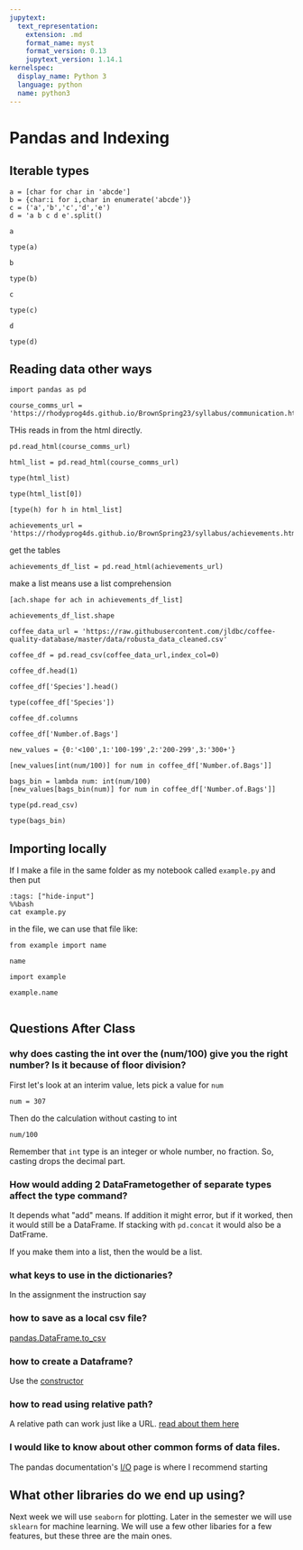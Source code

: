 ```yaml
---
jupytext:
  text_representation:
    extension: .md
    format_name: myst
    format_version: 0.13
    jupytext_version: 1.14.1
kernelspec:
  display_name: Python 3
  language: python
  name: python3
---
```


# Pandas and Indexing

## Iterable types
```{code-cell} ipython3
a = [char for char in 'abcde']
b = {char:i for i,char in enumerate('abcde')}
c = ('a','b','c','d','e')
d = 'a b c d e'.split()
```

```{code-cell} ipython3
a
```

```{code-cell} ipython3
type(a)
```

```{code-cell} ipython3
b
```

```{code-cell} ipython3
type(b)
```

```{code-cell} ipython3
c
```

```{code-cell} ipython3
type(c)
```

```{code-cell} ipython3
d
```

```{code-cell} ipython3
type(d)
```

## Reading data other ways

```{code-cell} ipython3
import pandas as pd
```

```{code-cell} ipython3
course_comms_url = 'https://rhodyprog4ds.github.io/BrownSpring23/syllabus/communication.html'
```

THis reads in from the html directly. 
```{code-cell} ipython3
pd.read_html(course_comms_url)
```

```{code-cell} ipython3
html_list = pd.read_html(course_comms_url)
```

```{code-cell} ipython3
type(html_list)
```

```{code-cell} ipython3
type(html_list[0])
```

```{code-cell} ipython3
[type(h) for h in html_list]
```

```{code-cell} ipython3
achievements_url = 'https://rhodyprog4ds.github.io/BrownSpring23/syllabus/achievements.html'
```

get the tables

```{code-cell} ipython3
achievements_df_list = pd.read_html(achievements_url)
```

make a list means use a list comprehension

```{code-cell} ipython3
[ach.shape for ach in achievements_df_list]
```

```{code-cell} ipython3
achievements_df_list.shape
```

```{code-cell} ipython3
coffee_data_url = 'https://raw.githubusercontent.com/jldbc/coffee-quality-database/master/data/robusta_data_cleaned.csv'
```

```{code-cell} ipython3
coffee_df = pd.read_csv(coffee_data_url,index_col=0)
```

```{code-cell} ipython3
coffee_df.head(1)
```

```{code-cell} ipython3
coffee_df['Species'].head()
```

```{code-cell} ipython3
type(coffee_df['Species'])
```

```{code-cell} ipython3
coffee_df.columns
```

```{code-cell} ipython3
coffee_df['Number.of.Bags']
```

```{code-cell} ipython3
new_values = {0:'<100',1:'100-199',2:'200-299',3:'300+'}
```

```{code-cell} ipython3
[new_values[int(num/100)] for num in coffee_df['Number.of.Bags']]
```

```{code-cell} ipython3
bags_bin = lambda num: int(num/100)
[new_values[bags_bin(num)] for num in coffee_df['Number.of.Bags']]
```

```{code-cell} ipython3
type(pd.read_csv)
```

```{code-cell} ipython3
type(bags_bin)
```

## Importing locally

If I make a file in the same folder as my notebook called `example.py`
and then put 
```{code-cell} ipython3
:tags: ["hide-input"]
%%bash
cat example.py
```
in the file, we can use that file like: 

```{code-cell} ipython3
from example import name
```

```{code-cell} ipython3
name
```

```{code-cell} ipython3
import example
```

```{code-cell} ipython3
example.name
```

```{code-cell} ipython3

```

## Questions After Class

### why does casting the int over the (num/100) give you the right number? Is it because of floor division?

First let's look at an interim value, lets pick a value for `num`
```{code-cell} ipython3
num = 307
```

Then do the calculation without casting to int 

```{code-cell} ipython3
num/100
```

Remember that `int` type is an integer or whole number, no fraction.  So, casting drops the decimal part. 


###  How would adding 2 DataFrametogether of separate types affect the type command?

It depends what "add" means.  If addition it might error, but if it worked, then it would still be a DataFrame. If stacking with `pd.concat` it would also be a DatFrame. 

If you make them into a list, then the would be a list. 



### what keys to use in the dictionaries?
In the assignment the instruction say

### how to save as a local csv file?

[pandas.DataFrame.to_csv](https://pandas.pydata.org/docs/reference/api/pandas.DataFrame.to_csv.html)

### how to create a Dataframe?

Use the [constructor](https://pandas.pydata.org/docs/reference/api/pandas.DataFrame.html)


### how to read using relative path?

A relative path can work just like a URL. [read about them here](https://www.redhat.com/sysadmin/linux-path-absolute-relativehttps://www.redhat.com/sysadmin/linux-path-absolute-relative)

### I would like to know about other common forms of data files.

The pandas documentation's [I/O](https://pandas.pydata.org/docs/user_guide/io.html) page is where I recommend starting

## What other libraries do we end up using?

Next week we will use `seaborn` for plotting. Later in the semester we will use `sklearn` for machine learning.  We will use a few other libaries for a few features, but these three are the main ones. 
